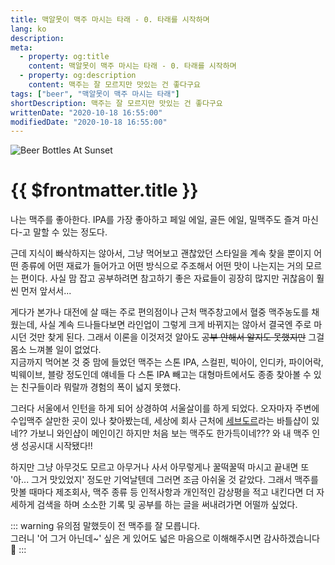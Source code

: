 ```yaml
---
title: 맥알못이 맥주 마시는 타래 - 0. 타래를 시작하며
lang: ko
description: 
meta:
  - property: og:title
    content: 맥알못이 맥주 마시는 타래 - 0. 타래를 시작하며
  - property: og:description
    content: 맥주는 잘 모르지만 맛있는 건 좋다구요
tags: ["beer", "맥알못이 맥주 마시는 타래"]
shortDescription: 맥주는 잘 모르지만 맛있는 건 좋다구요
writtenDate: "2020-10-18 16:55:00"
modifiedDate: "2020-10-18 16:55:00"
---
```


![Beer Bottles At Sunset](/images/beer-background.jpg)

# {{ $frontmatter.title }}

나는 맥주를 좋아한다. IPA를 가장 좋아하고 페일 에일, 골든 에일, 밀맥주도 즐겨 마신다-고 말할 수 있는 정도다.

근데 지식이 빠삭하지는 않아서, 그냥 먹어보고 괜찮았던 스타일을 계속 찾을 뿐이지 어떤 종류에 어떤 재료가 들어가고 어떤 방식으로 주조해서 어떤 맛이 나는지는 거의 모르는 편이다. 사실 맘 잡고 공부하려면 참고하기 좋은 자료들이 굉장히 많지만 귀찮음이 훨씬 먼저 앞서서...

게다가 본가나 대전에 살 때는 주로 편의점이나 근처 맥주창고에서 혈중 맥주농도를 채웠는데, 사실 계속 드나들다보면 라인업이 그렇게 크게 바뀌지는 않아서 결국엔 주로 마시던 것만 찾게 된다. 그래서 이론을 이것저것 알아도 ~~공부 안해서 알지도 못했지만~~ 그걸 몸소 느껴볼 일이 없었다.  
지금까지 먹어본 것 중 맘에 들었던 맥주는 스톤 IPA, 스컬핀, 빅아이, 인디카, 파이어락, 빅웨이브, 블랑 정도인데 얘네들 다 스톤 IPA 빼고는 대형마트에서도 종종 찾아볼 수 있는 친구들이라 뭐랄까 경험의 폭이 넓지 못했다.

그러다 서울에서 인턴을 하게 되어 상경하여 서울살이를 하게 되었다. 오자마자 주변에 수입맥주 살만한 곳이 있나 찾아봤는데, 세상에 회사 근처에 [세브도르](https://www.instagram.com/cepd_or/?hl=ko)라는 바틀샵이 있네?? 가보니 와인샵이 메인이긴 하지만 처음 보는 맥주도 한가득이네??? 와 내 맥주 인생 성공시대 시작됐다!!

하지만 그냥 아무것도 모르고 아무거나 사서 아무렇게나 꿀떡꿀떡 마시고 끝내면 또 '아... 그거 맛있었지' 정도만 기억날텐데 그러면 조금 아쉬울 것 같았다. 그래서 맥주를 맛볼 때마다 제조회사, 맥주 종류 등 인적사항과 개인적인 감상평을 적고 내킨다면 더 자세하게 검색을 하며 소소한 기록 및 공부를 하는 글을 써내려가면 어떨까 싶었다.

::: warning 유의점
말했듯이 전 맥주를 잘 모릅니다.  
그러니 '어 그거 아닌데~' 싶은 게 있어도 넓은 마음으로 이해해주시면 감사하겠습니다 🙏
:::
